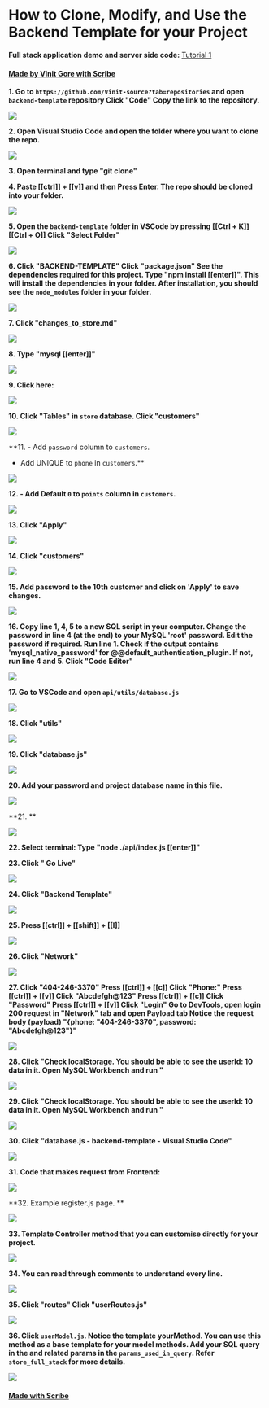 # How to Clone, Modify, and Use the Backend Template for your Project

**Full stack application demo and server side code:**  [Tutorial 1](https://drive.google.com/file/d/1CcpiVZZ1r-yPSNgZU1w19hOPRsVEDigS/view?usp=share_link)

#### [Made by Vinit Gore with Scribe](https://scribehow.com/shared/How_to_Clone_Modify_and_Use_the_Backend_Template_for_your_Project__qAsUkBIJTKOIXW7IBmhfpA)


**1. Go to `https://github.com/Vinit-source?tab=repositories` and open `backend-template` repository
Click "Code"
Copy the link to the repository.**

![](https://colony-recorder.s3.amazonaws.com/files/2023-04-07/97364d1b-b0d7-4e37-a6b4-f6edc9e9f0f6/stack_animation.webp)

**2. Open Visual Studio Code and open the folder where you want to clone the repo.**

![](https://ajeuwbhvhr.cloudimg.io/colony-recorder.s3.amazonaws.com/files/2023-04-07/2231f525-c4c5-40b7-9a5a-3c90621a27ff/screenshot.jpeg?tl_px=403,1084&br_px=1149,1504&sharp=0.8&width=560&wat_scale=50&wat=1&wat_opacity=0.7&wat_gravity=northwest&wat_url=https://colony-labs-public.s3.us-east-2.amazonaws.com/images/watermarks/watermark_default.png&wat_pad=262,286)

**3. Open terminal and type "git clone"**

**4. Paste [[ctrl]] + [[v]] and then Press Enter.
The repo should be cloned into your folder.**

![](https://colony-recorder.s3.amazonaws.com/files/2023-04-07/9a1b9361-3bd3-4c62-b0c1-8a723c681809/stack_animation.webp)

**5. Open the `backend-template` folder in VSCode by pressing [[Ctrl + K]][[Ctrl + O]]
Click "Select Folder"**

![](https://colony-recorder.s3.amazonaws.com/files/2023-04-07/9e09e0ca-93b8-4b9b-b401-e2a6970789ad/stack_animation.webp)

**6. Click "BACKEND-TEMPLATE"
Click "package.json"
See the dependencies required for this project.
Type "npm install [[enter]]". This will install the dependencies in your folder. After installation, you should see the `node_modules` folder in your folder.**

![](https://colony-recorder.s3.amazonaws.com/files/2023-04-07/cd591a91-9ba8-44ee-be3c-8accb8d556f6/stack_animation.webp)

**7. Click "changes_to_store.md"**

![](https://colony-recorder.s3.amazonaws.com/files/2023-04-07/4896ce5e-88bb-4ee6-a5db-3451e2e18a6f/stack_animation.webp)

**8. Type "mysql [[enter]]"**

![](https://ajeuwbhvhr.cloudimg.io/colony-recorder.s3.amazonaws.com/files/2023-04-07/982001ed-3410-49ae-96af-3d9af51b0b2b/screenshot.jpeg?tl_px=0,1084&br_px=746,1504&sharp=0.8&width=560)

**9. Click here:**

![](https://ajeuwbhvhr.cloudimg.io/colony-recorder.s3.amazonaws.com/files/2023-04-07/e3d89765-8856-418d-95a7-24e91d6b22e0/screenshot.jpeg?tl_px=42,586&br_px=788,1006&sharp=0.8&width=560&wat_scale=50&wat=1&wat_opacity=0.7&wat_gravity=northwest&wat_url=https://colony-labs-public.s3.us-east-2.amazonaws.com/images/watermarks/watermark_default.png&wat_pad=262,139)

**10. Click "Tables" in `store` database.
Click "customers"**

![](https://colony-recorder.s3.amazonaws.com/files/2023-04-07/ed8a61e7-3f48-4e96-9e2b-75d043e78dd2/stack_animation.webp)

**11. - Add `password` column to `customers`. 
- Add UNIQUE to `phone` in `customers`.**

![](https://colony-recorder.s3.amazonaws.com/files/2023-04-07/924e909c-dbf3-4438-8459-14d996194e62/stack_animation.webp)

**12.  - Add Default `0` to `points` column in `customers`.**

![](https://colony-recorder.s3.amazonaws.com/files/2023-04-07/35e7b4fa-4cb8-4d54-b6cb-2cf894809d5b/stack_animation.webp)

**13. Click "Apply"**

![](https://ajeuwbhvhr.cloudimg.io/colony-recorder.s3.amazonaws.com/files/2023-04-07/6d2a2c06-8774-471c-9f4c-ed8bb73cb53d/screenshot.jpeg?tl_px=1509,902&br_px=2255,1322&sharp=0.8&width=560&wat_scale=50&wat=1&wat_opacity=0.7&wat_gravity=northwest&wat_url=https://colony-labs-public.s3.us-east-2.amazonaws.com/images/watermarks/watermark_default.png&wat_pad=407,139)

**14. Click "customers"**

![](https://ajeuwbhvhr.cloudimg.io/colony-recorder.s3.amazonaws.com/files/2023-04-07/29738c20-9d0d-412e-9ed6-d0a7806b0b1c/screenshot.jpeg?tl_px=0,274&br_px=746,694&sharp=0.8&width=560&wat_scale=50&wat=1&wat_opacity=0.7&wat_gravity=northwest&wat_url=https://colony-labs-public.s3.us-east-2.amazonaws.com/images/watermarks/watermark_default.png&wat_pad=198,139)

**15. Add password to the 10th customer and click on 'Apply' to save changes.**

![](https://ajeuwbhvhr.cloudimg.io/colony-recorder.s3.amazonaws.com/files/2023-04-07/772fd784-f6c8-462a-9760-dc46dc574d8b/screenshot.jpeg?tl_px=1050,739&br_px=1796,1159&sharp=0.8&width=560&wat_scale=50&wat=1&wat_opacity=0.7&wat_gravity=northwest&wat_url=https://colony-labs-public.s3.us-east-2.amazonaws.com/images/watermarks/watermark_default.png&wat_pad=262,139)

**16. Copy line 1, 4, 5 to a new SQL script in your computer. Change the password in line 4 (at the end) to your MySQL 'root' password. 
Edit the password if required.
Run line 1. Check if the output contains 'mysql_native_password' for @@default_authentication_plugin. If not, run line 4 and 5.
Click "Code Editor"**

![](https://colony-recorder.s3.amazonaws.com/files/2023-04-07/368653a1-910c-429f-915f-f72e47885b5f/stack_animation.webp)

**17. Go to VSCode and open `api/utils/database.js`**

![](https://ajeuwbhvhr.cloudimg.io/colony-recorder.s3.amazonaws.com/files/2023-04-07/6dd4c2af-4c0c-446b-a0a6-d71eecb79c88/screenshot.jpeg?tl_px=0,0&br_px=746,420&sharp=0.8&width=560&wat_scale=50&wat=1&wat_opacity=0.7&wat_gravity=northwest&wat_url=https://colony-labs-public.s3.us-east-2.amazonaws.com/images/watermarks/watermark_default.png&wat_pad=135,120)

**18. Click "utils"**

![](https://ajeuwbhvhr.cloudimg.io/colony-recorder.s3.amazonaws.com/files/2023-04-07/433d40a7-5e7a-4307-a0eb-3b1451be923a/screenshot.jpeg?tl_px=0,135&br_px=746,555&sharp=0.8&width=560&wat_scale=50&wat=1&wat_opacity=0.7&wat_gravity=northwest&wat_url=https://colony-labs-public.s3.us-east-2.amazonaws.com/images/watermarks/watermark_default.png&wat_pad=147,139)

**19. Click "database.js"**

![](https://ajeuwbhvhr.cloudimg.io/colony-recorder.s3.amazonaws.com/files/2023-04-07/a422ce8e-32db-4f54-9ffd-0a9ebc684862/screenshot.jpeg?tl_px=0,165&br_px=746,585&sharp=0.8&width=560&wat_scale=50&wat=1&wat_opacity=0.7&wat_gravity=northwest&wat_url=https://colony-labs-public.s3.us-east-2.amazonaws.com/images/watermarks/watermark_default.png&wat_pad=145,139)

**20. Add your password and project database name in this file.**

![](https://ajeuwbhvhr.cloudimg.io/colony-recorder.s3.amazonaws.com/files/2023-04-07/b9cb16e1-990c-4cda-ab52-c9425132026f/screenshot.jpeg?tl_px=614,169&br_px=1360,589&sharp=0.8&width=560&wat_scale=50&wat=1&wat_opacity=0.7&wat_gravity=northwest&wat_url=https://colony-labs-public.s3.us-east-2.amazonaws.com/images/watermarks/watermark_default.png&wat_pad=262,139)

**21.  **

![](https://ajeuwbhvhr.cloudimg.io/colony-recorder.s3.amazonaws.com/files/2023-04-07/94dc1db3-1300-485d-a588-8692751a0c78/screenshot.jpeg?tl_px=322,204&br_px=1068,624&sharp=0.8&width=560&wat_scale=50&wat=1&wat_opacity=0.7&wat_gravity=northwest&wat_url=https://colony-labs-public.s3.us-east-2.amazonaws.com/images/watermarks/watermark_default.png&wat_pad=262,139)

**22. Select terminal:
Type "node ./api/index.js [[enter]]"**

**23. Click " Go Live"**

![](https://ajeuwbhvhr.cloudimg.io/colony-recorder.s3.amazonaws.com/files/2023-04-07/dccfb6df-925f-4223-9ece-c4f243824146/screenshot.jpeg?tl_px=1509,1084&br_px=2255,1504&sharp=0.8&width=560&wat_scale=50&wat=1&wat_opacity=0.7&wat_gravity=northwest&wat_url=https://colony-labs-public.s3.us-east-2.amazonaws.com/images/watermarks/watermark_default.png&wat_pad=384,231)

**24. Click "Backend Template"**

![](https://ajeuwbhvhr.cloudimg.io/colony-recorder.s3.amazonaws.com/files/2023-04-07/83289013-d6cd-4811-be31-c237191fb967/screenshot.jpeg?tl_px=511,332&br_px=1257,752&sharp=0.8&width=560&wat_scale=50&wat=1&wat_opacity=0.7&wat_gravity=northwest&wat_url=https://colony-labs-public.s3.us-east-2.amazonaws.com/images/watermarks/watermark_default.png&wat_pad=262,139)

**25. Press [[ctrl]] + [[shift]] + [[I]]**

![](https://ajeuwbhvhr.cloudimg.io/colony-recorder.s3.amazonaws.com/files/2023-04-07/fbd77007-9a6c-491f-a985-1ba35a38202d/screenshot.jpeg?tl_px=582,223&br_px=1328,643&sharp=0.8&width=560)

**26. Click "Network"**

![](https://ajeuwbhvhr.cloudimg.io/colony-recorder.s3.amazonaws.com/files/2023-04-07/44331f97-a15c-47eb-bd3e-e89c0d14fd02/screenshot.jpeg?tl_px=113,816&br_px=859,1236&sharp=0.8&width=560&wat_scale=50&wat=1&wat_opacity=0.7&wat_gravity=northwest&wat_url=https://colony-labs-public.s3.us-east-2.amazonaws.com/images/watermarks/watermark_default.png&wat_pad=262,139)

**27. Click "404-246-3370"
Press [[ctrl]] + [[c]]
Click "Phone:"
Press [[ctrl]] + [[v]]
Click "Abcdefgh@123"
Press [[ctrl]] + [[c]]
Click "Password"
Press [[ctrl]] + [[v]]
Click "Login"
Go to DevTools, open login 200 request in "Network" tab and open Payload tab
Notice the request body (payload) "{phone: "404-246-3370", password: "Abcdefgh@123"}"**

![](https://colony-recorder.s3.amazonaws.com/files/2023-04-07/b594b164-5b0b-4f74-8989-d53fa15e4667/stack_animation.webp)

**28. Click "Check localStorage. You should be able to see the userId: 10 data in it. Open MySQL Workbench and run "**

![](https://ajeuwbhvhr.cloudimg.io/colony-recorder.s3.amazonaws.com/files/2023-04-07/1a289893-2265-4e61-a4b2-5711dafaa094/screenshot.jpeg?tl_px=1015,41&br_px=1761,461&sharp=0.8&width=560&wat_scale=50&wat=1&wat_opacity=0.7&wat_gravity=northwest&wat_url=https://colony-labs-public.s3.us-east-2.amazonaws.com/images/watermarks/watermark_default.png&wat_pad=262,139)

**29. Click "Check localStorage. You should be able to see the userId: 10 data in it. Open MySQL Workbench and run "**

![](https://colony-recorder.s3.amazonaws.com/files/2023-04-07/f0f18a02-ebc7-4be0-b9d2-bdb485fb06e1/stack_animation.webp)

**30. Click "database.js - backend-template - Visual Studio Code"**

![](https://ajeuwbhvhr.cloudimg.io/colony-recorder.s3.amazonaws.com/files/2023-04-07/f821b30f-64ea-43bb-90a1-c58befe88d2a/screenshot.jpeg?tl_px=417,1084&br_px=1163,1504&sharp=0.8&width=560&wat_scale=50&wat=1&wat_opacity=0.7&wat_gravity=northwest&wat_url=https://colony-labs-public.s3.us-east-2.amazonaws.com/images/watermarks/watermark_default.png&wat_pad=262,180)

**31. Code that makes request from Frontend:**

![](https://colony-recorder.s3.amazonaws.com/files/2023-04-07/9559e363-ca95-4b69-b7e9-02f65f0c1c4d/stack_animation.webp)

**32. Example register.js page. **

![](https://colony-recorder.s3.amazonaws.com/files/2023-04-07/7ed88d89-b711-4d36-9148-572add6ece83/stack_animation.webp)

**33. Template Controller method that you can customise directly for your project.**

![](https://colony-recorder.s3.amazonaws.com/files/2023-04-07/20c8f35f-9c03-43f5-81d6-8d54b32c6d92/stack_animation.webp)

**34. You can read through comments to understand every line.**

![](https://colony-recorder.s3.amazonaws.com/files/2023-04-07/da546bd1-edca-4c73-88bb-859ade4c9ac6/stack_animation.webp)

**35. Click "routes"
Click "userRoutes.js"**

![](https://colony-recorder.s3.amazonaws.com/files/2023-04-07/e917375a-22ea-4ac1-a5dc-45c1b1fe844f/stack_animation.webp)

**36. Click `userModel.js`. Notice the template yourMethod. You can use this method as a base template for your model methods. Add your SQL query in the <YOUR-SQL-QUERY> and related params in the `params_used_in_query`. Refer `store_full_stack` for more details.**

![](https://ajeuwbhvhr.cloudimg.io/colony-recorder.s3.amazonaws.com/files/2023-04-07/26dae75f-b1ce-485d-a178-93a9a4ee6ee6/File.jpeg?tl_px=0,117&br_px=746,537&sharp=0.8&width=560&wat_scale=50&wat=1&wat_opacity=0.7&wat_gravity=northwest&wat_url=https://colony-labs-public.s3.us-east-2.amazonaws.com/images/watermarks/watermark_default.png&wat_pad=174,139)
#### [Made with Scribe](https://scribehow.com/shared/How_to_Clone_Modify_and_Use_the_Backend_Template_for_your_Project__qAsUkBIJTKOIXW7IBmhfpA)


